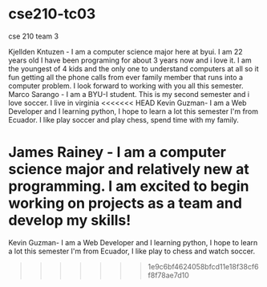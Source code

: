 # cse210-tc03

cse 210 team 3

Kjellden Kntuzen - I am a computer science major here at byui. I am 22 years old I have been programing for about 3 years now and i love it.
I am the youngest of 4 kids and the only one to understand computers at all so it fun getting all the phone calls from ever family member that
runs into a computer problem. I look forward to working with you all this semester.
Marco Sarango - I am a BYU-I student. This is my second semester and i love soccer. I live in virginia
<<<<<<< HEAD
Kevin Guzman- I am a Web Developer and I learning python, I hope to learn a lot this semester I'm from Ecuador. I like play soccer and play chess, spend time with my family.

James Rainey - I am a computer science major and relatively new at programming. I am excited to begin working on projects as a team and develop my skills!
=======
Kevin Guzman- I am a Web Developer and I learning python, I hope to learn a lot this semester I'm from Ecuador, I like play to chess and watch soccer.
>>>>>>> 1e9c6bf4624058bfcd11e18f38cf6f8f78ae7d10
